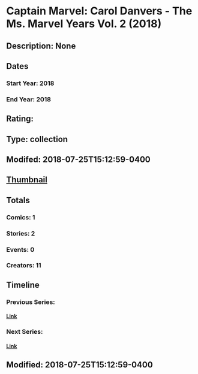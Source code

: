 # Captain Marvel: Carol Danvers - The Ms. Marvel Years Vol. 2 (2018)
## Description: None
## Dates
### Start Year: 2018
### End Year: 2018
## Rating: 
## Type: collection
## Modifed: 2018-07-25T15:12:59-0400
## [Thumbnail](http://i.annihil.us/u/prod/marvel/i/mg/b/40/image_not_available.jpg)
## Totals
### Comics: 1
### Stories: 2
### Events: 0
### Creators: 11
## Timeline
### Previous Series: 
#### [Link]()
### Next Series: 
#### [Link]()
## Modified: 2018-07-25T15:12:59-0400